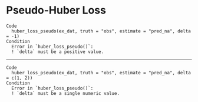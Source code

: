 # Pseudo-Huber Loss

    Code
      huber_loss_pseudo(ex_dat, truth = "obs", estimate = "pred_na", delta = -1)
    Condition
      Error in `huber_loss_pseudo()`:
      ! `delta` must be a positive value.

---

    Code
      huber_loss_pseudo(ex_dat, truth = "obs", estimate = "pred_na", delta = c(1, 2))
    Condition
      Error in `huber_loss_pseudo()`:
      ! `delta` must be a single numeric value.

